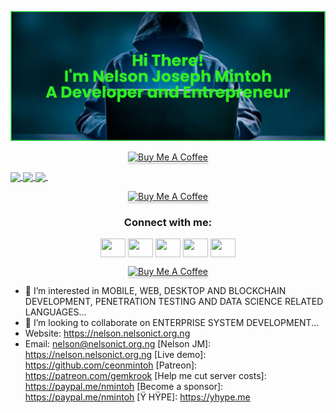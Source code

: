 [![MasterHead](https://github.com/ceonmintoh/ceonmintoh/blob/fc5a8ea508e55be3d05eef878af4cb1312fba96a/banner.png)](https://github.com/ceonmintoh)
<p align="center">
<a href="https://www.buymeacoffee.com/nmintoh" target="_blank"><img src="https://www.buymeacoffee.com/assets/img/custom_images/purple_img.png" alt="Buy Me A Coffee" style="height: 41px !important;width: 174px !important;box-shadow: 0px 3px 2px 0px rgba(190, 190, 190, 0.5) !important;-webkit-box-shadow: 0px 3px 2px 0px rgba(190, 190, 190, 0.5) !important;" ></a>
</p>
<a href="https://github.com/ceonmintoh/github-readme-stats">
  <img align="center" src="https://github-readme-stats.vercel.app/api?username=ceonmintoh&theme=blue-green" />
</a>
<a href="https://github.com/ceonmintoh/convoychat">
  <img align="center" src="https://github-readme-stats.vercel.app/api/top-langs/?username=ceonmintoh&layout=compact&langs_count=12&theme=blue-green" />
</a>
<a href="https://git.io/streak-stats">
  <img align="center" src="https://github-readme-streak-stats.herokuapp.com/?user=ceonmintoh&theme=blue-green" />
</a>
<a href="https://github.com/ceonmintoh/convoychat">
  <img align="center" src="" />
</a>
<p align="center">
<a href="https://www.buymeacoffee.com/nmintoh" target="_blank"><img src="https://www.buymeacoffee.com/assets/img/custom_images/purple_img.png" alt="Buy Me A Coffee" style="height: 41px !important;width: 174px !important;box-shadow: 0px 3px 2px 0px rgba(190, 190, 190, 0.5) !important;-webkit-box-shadow: 0px 3px 2px 0px rgba(190, 190, 190, 0.5) !important;" ></a>
</p>
<h3 align="center">Connect with me:</h3>
<p align="center">
<a href="https://twitter.com/nmintoh" target="blank"><img align="center" src="https://cdn.jsdelivr.net/npm/simple-icons@3.0.1/icons/twitter.svg" alt="" height="30" width="40" /></a>
<a href="https://linkedin.com/in/nmintoh" target="blank"><img align="center" src="https://cdn.jsdelivr.net/npm/simple-icons@3.0.1/icons/linkedin.svg" alt="" height="30" width="40" /></a>
<a href="https://instagram.com/realnmintoh" target="blank"><img align="center" src="https://cdn.jsdelivr.net/npm/simple-icons@3.0.1/icons/instagram.svg" alt="" height="30" width="40" /></a>
<a href="https://youtube.com/c/nelsonjm" target="blank"><img align="center" src="https://cdn.jsdelivr.net/npm/simple-icons@3.0.1/icons/youtube.svg" alt="" height="30" width="40" /></a>
<a href="https://facebook.com/ceonmintoh" target="blank"><img align="center" src="https://cdn.jsdelivr.net/npm/simple-icons@3.0.1/icons/facebook.svg" alt="" height="30" width="40" /></a>
</p>
<p align="center">
<a href="https://www.buymeacoffee.com/nmintoh" target="_blank"><img src="https://www.buymeacoffee.com/assets/img/custom_images/purple_img.png" alt="Buy Me A Coffee" style="height: 41px !important;width: 174px !important;box-shadow: 0px 3px 2px 0px rgba(190, 190, 190, 0.5) !important;-webkit-box-shadow: 0px 3px 2px 0px rgba(190, 190, 190, 0.5) !important;" ></a>
</p>

- 👀 I’m interested in MOBILE, WEB, DESKTOP AND BLOCKCHAIN DEVELOPMENT, PENETRATION TESTING AND DATA SCIENCE RELATED LANGUAGES...
- 💞️ I’m looking to collaborate on ENTERPRISE SYSTEM DEVELOPMENT...
- Website: https://nelson.nelsonict.org.ng
- Email: nelson@nelsonict.org.ng
[Nelson JM]: https://nelson.nelsonict.org.ng
[Live demo]: https://github.com/ceonmintoh
[Patreon]:  https://patreon.com/gemkrook
[Help me cut server costs]: https://paypal.me/nmintoh
[Become a sponsor]: https://paypal.me/nmintoh
[Ÿ HŸPE]: https://yhype.me

<!---
ceonmintoh/ceonmintoh is a ✨ special ✨ repository because its `README.md` (this file) appears on your GitHub profile.
You can click the Preview link to take a look at your changes.
--->
